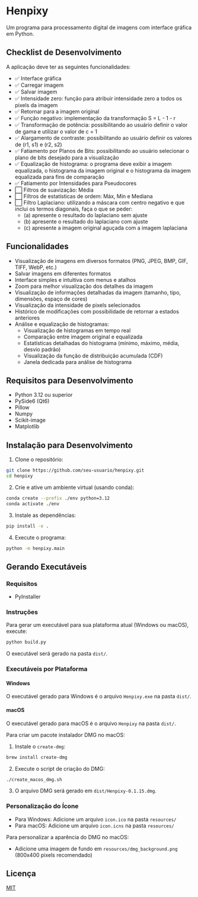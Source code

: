 # Henpixy

Um programa para processamento digital de imagens com interface gráfica em Python.

## Checklist de Desenvolvimento

A aplicação deve ter as seguintes funcionalidades:

- ✅ Interface gráfica 
- ✅ Carregar imagem 
- ✅ Salvar imagem 
- ✅ Intensidade zero: função para atribuir intensidade zero a todos os pixels da imagem 
- ✅ Retornar para a imagem original 
- ✅ Função negativo: implementação da transformação S = L - 1 - r
- ✅ Transformação de potência: possibilitando ao usuário definir o valor de gama e utilizar o valor de c = 1
- ✅ Alargamento de contraste: possibilitando ao usuário definir os valores de (r1, s1) e (r2, s2)
- ✅ Fatiamento por Planos de Bits: possibilitando ao usuário selecionar o plano de bits desejado para a visualização
- ✅ Equalização de histograma: o programa deve exibir a imagem equalizada, o histograma da imagem original e o histograma da imagem equalizada para fins de comparação
- ✅ Fatiamento por Intensidades para Pseudocores
- ⬜ Filtros de suavização: Média
- ⬜ Filtros de estatísticas de ordem: Máx, Mín e Mediana
- ⬜ Filtro Laplaciano: utilizando a máscara com centro negativo e que inclui os termos diagonais, faça o que se peder: 
  - (a) apresente o resultado do laplaciano sem ajuste
  - (b) apresente o resultado do laplaciano com ajuste
  - (c) apresente a imagem original aguçada com a imagem laplaciana

## Funcionalidades

- Visualização de imagens em diversos formatos (PNG, JPEG, BMP, GIF, TIFF, WebP, etc.)
- Salvar imagens em diferentes formatos
- Interface simples e intuitiva com menus e atalhos
- Zoom para melhor visualização dos detalhes da imagem
- Visualização de informações detalhadas da imagem (tamanho, tipo, dimensões, espaço de cores)
- Visualização da intensidade de pixels selecionados
- Histórico de modificações com possibilidade de retornar a estados anteriores
- Análise e equalização de histogramas:
  - Visualização de histogramas em tempo real
  - Comparação entre imagem original e equalizada
  - Estatísticas detalhadas do histograma (mínimo, máximo, média, desvio padrão)
  - Visualização da função de distribuição acumulada (CDF)
  - Janela dedicada para análise de histograma

## Requisitos para Desenvolvimento

- Python 3.12 ou superior
- PySide6 (Qt6)
- Pillow
- Numpy
- Scikit-image
- Matplotlib

## Instalação para Desenvolvimento

1. Clone o repositório:
```bash
git clone https://github.com/seu-usuario/henpixy.git
cd henpixy
```

2. Crie e ative um ambiente virtual (usando conda):
```bash
conda create --prefix ./env python=3.12
conda activate ./env
```

3. Instale as dependências:
```bash
pip install -e .
```

4. Execute o programa:
```bash
python -m henpixy.main
```

## Gerando Executáveis

### Requisitos
- PyInstaller

### Instruções

Para gerar um executável para sua plataforma atual (Windows ou macOS), execute:

```bash
python build.py
```

O executável será gerado na pasta `dist/`.

### Executáveis por Plataforma

#### Windows
O executável gerado para Windows é o arquivo `Henpixy.exe` na pasta `dist/`.

#### macOS
O executável gerado para macOS é o arquivo `Henpixy` na pasta `dist/`.

Para criar um pacote instalador DMG no macOS:

1. Instale o `create-dmg`:
```bash
brew install create-dmg
```

2. Execute o script de criação do DMG:
```bash
./create_macos_dmg.sh
```

3. O arquivo DMG será gerado em `dist/Henpixy-0.1.15.dmg`.

### Personalização do Ícone

- Para Windows: Adicione um arquivo `icon.ico` na pasta `resources/`
- Para macOS: Adicione um arquivo `icon.icns` na pasta `resources/`

Para personalizar a aparência do DMG no macOS:
- Adicione uma imagem de fundo em `resources/dmg_background.png` (800x400 pixels recomendado)

## Licença

[MIT](LICENSE)
